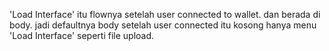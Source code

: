 'Load Interface' itu flownya setelah user connected to wallet.
dan berada di body.
jadi defaultnya body setelah user connected itu kosong hanya menu 'Load Interface' seperti file upload.